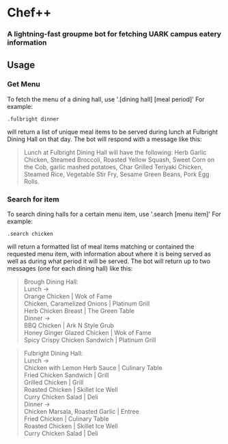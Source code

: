 # Chef++
### A lightning-fast groupme bot for fetching UARK campus eatery information

## Usage
### Get Menu
To fetch the menu of a dining hall, use '.[dining hall] [meal period]'
For example:

`.fulbright dinner`

will return a list of unique meal items to be served during lunch at Fulbright Dining Hall on that day.
The bot will respond with a message like this:

>Lunch at Fulbright Dining Hall will have the following: Herb Garlic Chicken, Steamed Broccoli, Roasted Yellow Squash, Sweet Corn on the Cob, garlic mashed potatoes, Char Grilled Teriyaki Chicken, Steamed Rice, Vegetable Stir Fry, Sesame Green Beans, Pork Egg Rolls.

### Search for item
To search dining halls for a certain menu item, use '.search [menu item]'
For example:

`.search chicken`

will return a formatted list of meal items matching or contained the requested menu item,
with information about where it is being served as well as during what period it will be served.
The bot will return up to two messages (one for each dining hall) like this:

>Brough Dining Hall:  
>Lunch ->  
>Orange Chicken | Wok of Fame  
>Chicken, Caramelized Onions | Platinum Grill  
>Herb Chicken Breast | The Green Table  
>Dinner ->  
>BBQ Chicken | Ark N Style Grub  
>Honey Ginger Glazed Chicken | Wok of Fame  
>Spicy Crispy Chicken Sandwich | Platinum Grill  

>Fulbright Dining Hall:  
>Lunch ->  
>Chicken with Lemon Herb Sauce | Culinary Table  
>Fried Chicken Sandwich | Grill  
>Grilled Chicken | Grill  
>Roasted Chicken | Skillet Ice Well  
>Curry Chicken Salad | Deli  
>Dinner ->  
>Chicken Marsala, Roasted Garlic | Entree  
>Fried Chicken | Culinary Table  
>Roasted Chicken | Skillet Ice Well  
>Curry Chicken Salad | Deli  
